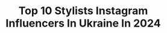 ---
title: Top 10 Stylists Instagram Influencers In Ukraine In 2024
description: >-
  Find top stylists Instagram influencers in Ukraine in 2024. Most popular hashtags: #lookoftheday #totalblack #mamchukhair.
platform: Instagram
hits: 43
text_top: Discover the best Instagram accounts on inBeat.
text_bottom: Our database has 43 Instagram influencers like this in Ukraine for you to connect with.
profiles:
  - username: "fffetisova"
    fullname: >-
      ANASTASIA FETISOVA AKA FETISA 🫦
    bio: >-
      fashion influencer, model, stylist FOUNDER @i.am.your.fetish PR and Cooperation DM & fffetissh@gmail.com
    location: "Ukraine"
    followers: 41675
    engagement: 696
    commentsToLikes: 0.009734
    id: ck5c2wgk3y4kk0i11ghdbgh1s
    verified: false
    hashtags: "#styleinspiration, #fetisa, #fashionista, #kollygirls"
  - username: "mazzhyk"
    fullname: >-
      Cult of amorality & aesthetics
    bio: >-
      Stylist. Art director. Paris. Poland Requests: Mazzhyk@visionaryservices.de or dm
    location: "Ukraine"
    followers: 124459
    engagement: 564
    commentsToLikes: 0.004209
    id: ck5ce88owkj6s0i11x3a9fheu
    verified: false
    hashtags: ""
  - username: "tania_dudu"
    fullname: >-
      Personal&Fashion stylist
    bio: >-
      Ukrainian stylist 🇺🇦 📍based in Paris ⠀ Work with PEOPLE and BRANDS collabs✉️info@taniadudu.com
    location: "Ukraine"
    followers: 72459
    engagement: 291
    commentsToLikes: 0.025022
    id: ck5px31rzpusm0i11q1dyc8bn
    verified: false
    hashtags: "#tendy, #redheels, #trendyscarf, #leoprint"
  - username: "greenteanosugar"
    fullname: >-
      Margarita Muradova (Riabova)
    bio: >-
      🇺🇦Personal Stylist, Educator + Co-Founder @MODEIS.ME Contact: assistant@greenteanosugar.com TRENDBOOK 2024 sign-up:
    location: "Ukraine"
    followers: 293849
    engagement: 180
    commentsToLikes: 0.008043
    id: ck0vzeyu28s2t0i19mgbzi48r
    verified: true
    hashtags: "#partnership, #tousukraine"
  - username: "linakhrystoforova"
    fullname: >-
      Лина Христофорова
    bio: >-
      • Speaker & Founder @f_lab_official • Founder @bagpack_official • Stylist @shopping_with_lina Contact me 📩: l.khrystoforova@gmail.com Online⬇️
    location: "Ukraine"
    followers: 33025
    engagement: 345
    commentsToLikes: 0.028875
    id: ck15rmpdf8o3c0i1973r9x1rc
    verified: false
    hashtags: "#12, #lookoftheday, #talks, #tulum"
  - username: "nikahuk"
    fullname: >-
      Nika Huk • Stylist
    bio: >-
      Ніка Гук Stylist, consultant, Lviv Ukraine. Founder @selfish.school Co-founder: @hukh.official Мій курс офлайн:
    location: "Ukraine"
    followers: 97981
    engagement: 237
    commentsToLikes: 0.018447
    id: ck55j3v77w79u0i111omnag61
    verified: false
    hashtags: "#lookoftheday, #fashionagony, #fashionagonyegypt, #431"
  - username: "ivannamamchuk"
    fullname: >-
      Ivanna Mamchuk
    bio: >-
      Makeup artist Hair stylist Art
    location: "Ukraine"
    followers: 5853
    engagement: 592
    commentsToLikes: 0.027644
    id: ck6tv2omyjtw40j7114q01vwn
    verified: false
    hashtags: "#ivannamamchuk, #mamchukhair, #lvivgirls, #mamchukmakeup"
  - username: "_aprilblog_"
    fullname: >-
      Anna Mitnitskaja
    bio: >-
      ➤ Stylist & fashion consultant ➤ Founder @tothetop.ua ➤ Aesthetic life of a woman
    location: "Ukraine"
    followers: 5818
    engagement: 310
    commentsToLikes: 0.029666
    id: ck0w1q7qsklgc0i19xej9xrck
    verified: false
    hashtags: "#ootdstyle, #ruslanbaginskiy, #home, #totalblack"
  - username: "vikatemnova"
    fullname: >-
      
    bio: >-
      digital/film photographer stylist 📍now in Kyiv For ordering photoshooting - contact me via DM Feel free to contact me
    location: "Ukraine"
    followers: 20045
    engagement: 474
    commentsToLikes: 0.011720
    id: ck13c7d6eyytl0i19kgrowb2b
    verified: false
    hashtags: "#film"
  - username: "nadia_saveleva"
    fullname: >-
      ICON. STYLE
    bio: >-
      Stylist, эксперт в мире моды и красоты
    location: "Ukraine"
    followers: 55944
    engagement: 45
    commentsToLikes: 0.010535
    id: ck6ugmhny3weo0j710fw5z3xp
    verified: false
    hashtags: ""
---